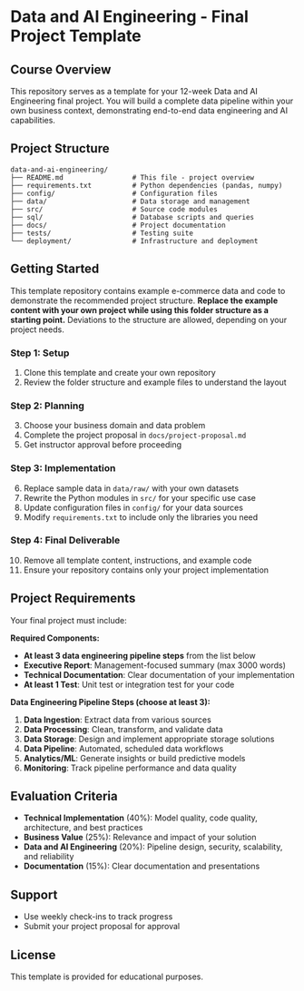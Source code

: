 # Data and AI Engineering - Final Project Template

## Course Overview

This repository serves as a template for your 12-week Data and AI Engineering final project. You will build a complete data pipeline within your own business context, demonstrating end-to-end data engineering and AI capabilities.

## Project Structure

```
data-and-ai-engineering/
├── README.md                 # This file - project overview
├── requirements.txt          # Python dependencies (pandas, numpy)
├── config/                   # Configuration files
├── data/                     # Data storage and management
├── src/                      # Source code modules
├── sql/                      # Database scripts and queries
├── docs/                     # Project documentation
├── tests/                    # Testing suite
└── deployment/               # Infrastructure and deployment
```

## Getting Started

This template repository contains example e-commerce data and code to demonstrate the recommended project structure. **Replace the example content with your own project while using this folder structure as a starting point.** Deviations to the structure are allowed, depending on your project needs.

### Step 1: Setup
1. Clone this template and create your own repository
2. Review the folder structure and example files to understand the layout

### Step 2: Planning
3. Choose your business domain and data problem
4. Complete the project proposal in `docs/project-proposal.md`
5. Get instructor approval before proceeding

### Step 3: Implementation
6. Replace sample data in `data/raw/` with your own datasets
7. Rewrite the Python modules in `src/` for your specific use case
8. Update configuration files in `config/` for your data sources
9. Modify `requirements.txt` to include only the libraries you need

### Step 4: Final Deliverable
10. Remove all template content, instructions, and example code
11. Ensure your repository contains only your project implementation


## Project Requirements

Your final project must include:

**Required Components:**
- **At least 3 data engineering pipeline steps** from the list below
- **Executive Report**: Management-focused summary (max 3000 words)
- **Technical Documentation**: Clear documentation of your implementation
- **At least 1 Test**: Unit test or integration test for your code

**Data Engineering Pipeline Steps (choose at least 3):**
1. **Data Ingestion**: Extract data from various sources
2. **Data Processing**: Clean, transform, and validate data
3. **Data Storage**: Design and implement appropriate storage solutions
4. **Data Pipeline**: Automated, scheduled data workflows
5. **Analytics/ML**: Generate insights or build predictive models
6. **Monitoring**: Track pipeline performance and data quality

## Evaluation Criteria

- **Technical Implementation** (40%): Model quality, code quality, architecture, and best practices
- **Business Value** (25%): Relevance and impact of your solution
- **Data and AI Engineering** (20%): Pipeline design, security, scalability, and reliability
- **Documentation** (15%): Clear documentation and presentations

## Support

- Use weekly check-ins to track progress
- Submit your project proposal for approval

## License

This template is provided for educational purposes.
